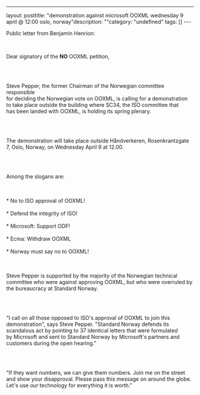 --- 
layout: posttitle: "demonstration against microsoft OOXML wednesday 9 april @ 12:00 oslo, norway"description: ""category: "undefined" tags: [] --- <p>Public letter from Benjamin Henrion:</p><br/><p>Dear signatory of the <b>NO</b> OOXML petition,</p><br/><br/><p>Steve Pepper, the former Chairman of the Norwegian committee responsible<br/>for deciding the Norwegian vote on OOXML, is calling for a demonstration<br/>to take place outside the building where SC34, the ISO committee that<br/>has been landed with OOXML, is holding its spring plenary.</p><br/><br/><p>The demonstration will take place outside Håndverkeren, Rosenkrantzgate<br/>7, Oslo, Norway, on Wednesday April 9 at 12.00.</p><br/><br/><p>Among the slogans are:</p><br/><br/>* No to ISO approval of OOXML!<br/><br/>* Defend the integrity of ISO!<br/><br/>* Microsoft: Support ODF!<br/><br/>* Ecma: Withdraw OOXML<br/><br/>* Norway must say no to OOXML!<br/><br/><br/><p>Steve Pepper is supported by the majority of the Norwegian technical<br/>committee who were against approving OOXML, but who were overruled by<br/>the bureaucracy at Standard Norway.</p><br/><br/><p>"I call on all those opposed to ISO's approval of OOXML to join this<br/>demonstration", says Steve Pepper. "Standard Norway defends its<br/>scandalous act by pointing to 37 identical letters that were formulated<br/>by Microsoft and sent to Standard Norway by Microsoft's partners and<br/>customers during the open hearing."</p><br/><br/><p>"If they want numbers, we can give them numbers. Join me on the street<br/>and show your disapproval. Please pass this message on around the globe.<br/>Let's use *our* technology for everything it is worth."</p><br/>